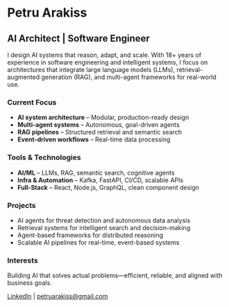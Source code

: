 # Petru Arakiss

## AI Architect | Software Engineer

I design AI systems that reason, adapt, and scale. With 18+ years of experience in software engineering and intelligent systems, I focus on architectures that integrate large language models (LLMs), retrieval-augmented generation (RAG), and multi-agent frameworks for real-world use.

### Current Focus

* **AI system architecture** – Modular, production-ready design
* **Multi-agent systems** – Autonomous, goal-driven agents
* **RAG pipelines** – Structured retrieval and semantic search
* **Event-driven workflows** – Real-time data processing

### Tools & Technologies

* **AI/ML** – LLMs, RAG, semantic search, cognitive agents
* **Infra & Automation** – Kafka, FastAPI, CI/CD, scalable APIs
* **Full-Stack** – React, Node.js, GraphQL, clean component design

### Projects

* AI agents for threat detection and autonomous data analysis
* Retrieval systems for intelligent search and decision-making
* Agent-based frameworks for distributed reasoning
* Scalable AI pipelines for real-time, event-based systems

### Interests

Building AI that solves actual problems—efficient, reliable, and aligned with business goals.

[LinkedIn](https://www.linkedin.com/in/petruarakiss/) | [petruarakiss@gmail.com](mailto:petruarakiss@gmail.com)
